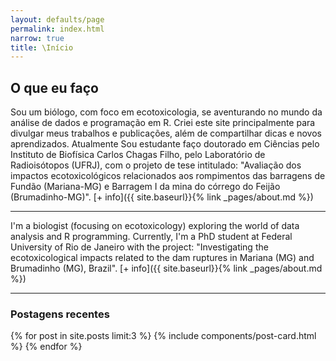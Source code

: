 ```yaml
---
layout: defaults/page
permalink: index.html
narrow: true
title: \Início 
---
```


## O que eu faço 

<!---{% include components/intro.md %}
[Here's the full feature list and some quick examples of what it can do.]({{ site.baseurl}}{% link _pages/about.md %})
--->
Sou um biólogo, com foco em ecotoxicologia, se aventurando no mundo da análise de dados e programação em R. Criei este site principalmente para divulgar meus trabalhos e publicações, além de compartilhar dicas e novos aprendizados. Atualmente Sou estudante faço doutorado em Ciências pelo Instituto de Biofísica Carlos Chagas Filho, pelo Laboratório de Radioisótopos (UFRJ), com o projeto de tese intitulado: "Avaliação dos impactos ecotoxicológicos relacionados aos rompimentos das barragens de Fundão (Mariana-MG) e Barragem I da mina do córrego do Feijão (Brumadinho-MG)".
[+ info]({{ site.baseurl}}{% link _pages/about.md %})

<hr />

I'm a biologist (focusing on ecotoxicology) exploring the world of data analysis and R programming. Currently, I'm a PhD student at Federal University of Rio de Janeiro with the project: "Investigating the ecotoxicological impacts related to the dam ruptures in Mariana (MG) and Brumadinho (MG), Brazil". 
[+ info]({{ site.baseurl}}{% link _pages/about.md %})

<hr />

<!---
This web site is the documentation for the theme and also provides examples of how you can use and modify it. TIt is built using Friday Theme directly from the [GitHub repo](https://github.com/sfreytag/friday-theme) and published to GitHub pages.

[The documentation]({{ site.baseurl }}{% link list/projects.md %}) covers the basics of installing and using it, and is an example of how you could write documentation about your own projects.

[The blog]({{ site.baseurl }}{% link list/posts.html %}) has a bunch of tips about how to use Friday Theme. These show how the blog works, including the tags. There's the three most-recent posts below included below.

<hr />
--->

### Postagens recentes

{% for post in site.posts limit:3 %}
{% include components/post-card.html %}
{% endfor %}


